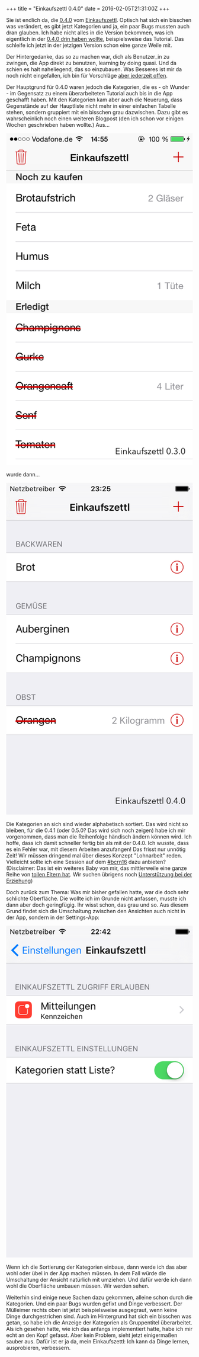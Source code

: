 +++
title = "Einkaufszettl 0.4.0"
date = 2016-02-05T21:31:00Z
+++

Sie ist endlich da, die [0.4.0](https://itunes.apple.com/de/app/einkaufszettl/id1016435355?l=de) vom [Einkaufszettl](https://bullenscheisse.de/einkaufszettl/). Optisch hat sich ein bisschen was verändert, es gibt jetzt Kategorien und ja, ein paar Bugs mussten auch dran glauben. Ich habe nicht alles in die Version bekommen, was ich eigentlich in der [0.4.0 drin haben wollte](https://bullenscheisse.de/2015/das-soll-in-den-einkaufszettl-0-4/), beispielsweise das Tutorial. Das schleife ich jetzt in der jetzigen Version schon eine ganze Weile mit.

Der Hintergedanke, das so zu machen war, dich als Benutzer_in zu zwingen, die App direkt zu benutzen, learning by doing quasi. Und da schien es halt naheliegend, das so einzubauen. Was Besseres ist mir da noch nicht eingefallen, ich bin für Vorschläge [aber jederzeit offen](https://twitter.com/zeitschlag).

Der Hauptgrund für 0.4.0 waren jedoch die Kategorien, die es - oh Wunder - im Gegensatz zu einem überarbeiteten Tutorial auch bis in die App geschafft haben. Mit den Kategorien kam aber auch die Neuerung, dass Gegenstände auf der Hauptliste nicht mehr in einer einfachen Tabelle stehen, sondern gruppiert mit ein bisschen grau dazwischen. Dazu gibt es wahrscheinlich noch einen weiteren Blogpost (den ich schon vor einigen Wochen geschrieben haben wollte.) Aus...

![vorher...](/img/IMG_107.png)

wurde dann...

![... nachher](/img/IMG_108.png)

Die Kategorien an sich sind wieder alphabetisch sortiert. Das wird nicht so bleiben, für die 0.4.1 (oder 0.5.0? Das wird sich noch zeigen) habe ich mir vorgenommen, dass man die Reihenfolge händisch ändern können wird. Ich hoffe, dass ich damit schneller fertig bin als mit der 0.4.0. Ich wusste, dass es ein Fehler war, mit diesem Arbeiten anzufangen! Das frisst nur unnötig Zeit! Wir müssen dringend mal über dieses Konzept "Lohnarbeit" reden. Vielleicht sollte ich eine Session auf dem [#bcrn16](https://barcamp.rhein-neckar.me) dazu anbieten? (Disclaimer: Das ist ein weiteres Baby von mir, das mittlerweile eine ganze Reihe von [tollen Eltern hat](https://barcamp.rhein-neckar.me/kontakt/das-team/). Wir suchen übrigens noch [Unterstützung bei der Erziehung](https://sponsor.barcamp.rhein-neckar.me))

Doch zurück zum Thema: Was mir bisher gefallen hatte, war die doch sehr schlichte Oberfläche. Die wollte ich im Grunde nicht anfassen, musste ich dann aber doch geringfügig. Ihr wisst schon, das grau und so. Aus diesem Grund findet sich die Umschaltung zwischen den Ansichten auch nicht in der App, sondern in der Settings-App:

![Die Ansicht kannst du in den Einstellungen umschalten](/img/IMG_109.png)

Wenn ich die Sortierung der Kategorien einbaue, dann werde ich das aber wohl oder übel in der App machen müssen. In dem Fall würde die Umschaltung der Ansicht natürlich mit umziehen. Und dafür werde ich dann wohl die Oberfläche umbauen müssen. Wir werden sehen.

Weiterhin sind einige neue Sachen dazu gekommen, alleine schon durch die Kategorien. Und ein paar Bugs wurden gefixt und Dinge verbessert. Der Mülleimer rechts oben ist jetzt beispielsweise ausgegraut, wenn keine Dinge durchgestrichen sind. Auch im Hintergrund hat sich ein bisschen was getan, so habe ich die Anzeige der Kategorien als Gruppentitel überarbeitet. Als ich gesehen hatte, wie ich das anfangs implementiert hatte, habe ich mir echt an den Kopf gefasst. Aber kein Problem, sieht jetzt einigermaßen sauber aus. Dafür ist er ja da, mein Einkaufszettl: Ich kann da Dinge lernen, ausprobieren, verbessern.
